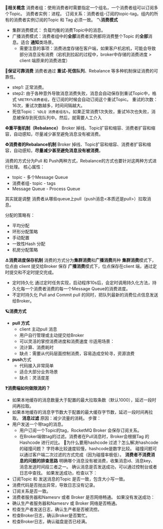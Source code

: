 **🔱相关概念**
消费者组：使用消费者时需要指定一个组名，一个消费者组可以订阅多个Topic。
消费者实例：进程。
订阅关系：消费者组-订阅的topic-tag。组内的所有的消费者实例订阅的Topic 和 Tag 必须一致。
**〽️消费模式**
- 集群消费模式： 负载均衡的消费Topic中的消息。
- 广播消费模式：消费者组中的**全部**消费者实例都将消费整个Topic 的**全部**消息。适合 **通知**类场景。
	- 需要注意的事项：消费进度存储在客户端，如果客户机宕机，可能会导致部分消息没有消费（宕机到拉起的过程中，broker中存储的消费进度 \> client 端原来的消费进度）

**🔰保证可靠消费**
消费者通过 **重试-死信队列**、Rebalance 等多种机制保证消费的可靠性。
- step1: 正常消费。
- step2: 由于各种意外导致消息消费失败，消息会自动保存到重试Topic中，格式 `%RETRY%消费者组`，在订阅的时候会自动订阅这个重试Topic。
重试的次数：16次，重试次数越多，时间间隔越大。
- 死信Topic： `%DLQ 消费者组名%`，如果正常消费1次失败，重试16次也失败，消息被保存到死信队列中。然后，就需要人工介入

**♻️重平衡机制（Rebalance）**
Broker 掉线、Topic扩容和缩容、消费者扩容和缩容，自动感知，尽量减少甚至避免消息没有被消费。

**♻️消费者的Rebalance机制**
Broker 掉线、Topic扩容和缩容、消费者扩容和缩容，自动感知，**尽量减少甚至避免消息没有被消费**。

消费的方式分为Pull 和 Push两种方式，Rebalance的方式也要针对这两种方式进行处理。
核心属性：
   - topic - 多个Message Queue
   - 消费者组- topic - tags
   - Message Queue - Process Queue

其实就是调整 消费者从哪些queue上pull（push消息\<本质还是pull\>）拉取消息。


分配的策略有：
- 平均分配
- 环形分配策略
- 手动配置
- 一致性Hash 分配
- 机房分配策略

**⚓️消费进度保存机制**
消费的方式分为**集群消费**和**广播消费**两种
**集群消费**模式下，位点由 client 提交给Broker 保存
**广播消费**模式下，位点保存在client 端，通过定时提交和不定时提交完成。
- 定时持久化
	通过定时任务实现，启动程序10s后，会定时调用持久化方法，持久化每一个消费者消费的每一个Message Queue的消费进度。
- 不定时持久化 Pull and Commit
	pull 的同时，把队列最新的消费位点信息发送给Broker。

**🪐消费方式**
- **pull 方式**
	- client 主动pull 消息
	- 用户自行管理或主动提交给Broker
	- 可以灵活的掌控消费进度和消费速度
	🉑️适用场景：
	- 流计算、消费耗时
	- 缺点：需要从代码层面控制消费，容易造成空轮寻，资源浪费
- **push**方式
	- 代码接入非常简单
	- 适合大部分业务场景
	- 缺点：灵活度差
	
**❓消费端如何做限流的？**
- 如果本地缓存的消息数量大于配置的最大拉取条数（默认1000），延迟一段时间再拉取。
- 如果本地缓存的消息字节数大于配置的最大缓存字节数，延迟一段时间再拉取。
**消息过滤**
原因：减少流量的消耗。
步骤：
- 用户发送一个带tag的消息。
	- 用户订阅一个Topic的tag，RocketMQ Broker 会保存订阅关系。
	- 在Broker端做tag的过滤。消费者在Pull消息时，Broker会根据Tag 的Hashcode 进行对比。
🐌为什么要用hashcode 过滤？怎么解决hashcode的碰撞问题？
字符串比较速度较慢，hashcode是数字比较。
碰撞问题可以通过客户端二次过滤的方式完成（因为碰撞率极低）。
**消费者不消费消息的问题的排查思路**
明确哪个消息没有被消费，收集消息id、消息key、消息发送时间段三者之一。
确认消息是否发送成功，可以通过控制台或者日志中查找。
如果发送成功，检查以下：
- 订阅Topic 和 发送消息的Topic 是否一致，包含大小写一致。
- 消费代码是否抛出异常，导致日志没有记录。
- 订阅关系是否一致。
- 消费者服务器和Namesrv 或者 Broker 是否网络畅通。
如果没有发送成功：
- 确认生产者服务器和Namesrv 或 Broker 网络是否畅通。
- 检查生产者发送日志，确认生产者是否被流控。
- 检查Broker日志，确认Broker是否繁忙。
- 检查Broker日志，确认磁盘是否已经满。